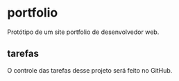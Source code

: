 # portfolio
Protótipo de um site portfolio de desenvolvedor web.

## tarefas

O controle das tarefas desse projeto será feito no GitHub.
